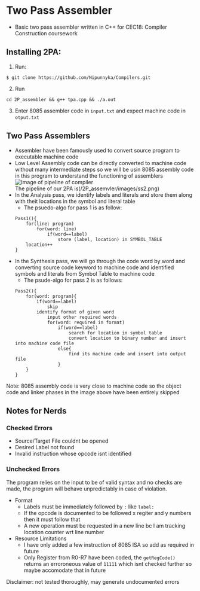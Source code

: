 # Two Pass Assembler
* Basic two pass assembler written in C++ for CEC18: Compiler Construction coursework

## Installing 2PA:
1. Run:
```
$ git clone https://github.com/Nipunnyka/Compilers.git
```
2. Run 
```
cd 2P_assembler && g++ tpa.cpp && ./a.out
```
3. Enter 8085 assembler code in `input.txt` and expect machine code in `otput.txt`

## Two Pass Assemblers
* Assembler have been famously used to convert source program to executable machine code
* Low Level Assembly code can be directly converted to machine code without many intermediate steps so we will be usin 8085 assembly code in this program to understand the functioning of assemblers
![Image of pipeline of compiler](/2P_assemvler/images/ss1.png)</br>
The pipeline of our 2PA is(/2P_assemvler/images/ss2.png)</br>
* In the Analysis pass, we identify labels and literals and store them along with theit locations in the symbol and literal table
    * The psuedo-algo for pass 1 is as follow:
    ```
    Pass1(){
        for(line: program)
            for(word: line)
                if(word==label)
                    store (label, location) in SYMBOL_TABLE
        location++  
    }
    ```
* In the Synthesis pass, we will go through the code word by word and converting source code keyword to machine code and identified symbols and literals from Symbol Table to machine code
    * The psude-algo for pass 2 is as follows:
    ```
    Pass2(){
        for(word: program){
            if(word==label)
                skip
            identify format of given word
                input other required words 
                for(word: required in format)
                    if(word==label)
                        search for location in symbol table 
                        convert location to binary number and insert into machine code file
                    else{
                        find its machine code and insert into output file
                    }
        }
    }
    ```

Note: 8085 assembly code is very close to machine code so the object code and linker phases in the image above have been entirely skipped

## Notes for Nerds
### Checked Errors
* Source/Target File couldnt be opened
* Desired Label not found
* Invalid instruction whose opcode isnt identified

### Unchecked Errors
The program relies on the input to be of valid syntax and no checks are made, the program will behave unpredictably in case of violation.
* Format
    * Labels must be immediately followed by `:` like `label:` 
    * If the opcode is documented to be followed x regiter and y numbers then it must follow that
    * A new operation must be requested in a new line bc I am tracking location counter wrt line number
* Resource Limitations
    * I have only added a few instruction of 8085 ISA so add as required in future
    * Only Register from R0-R7 have been coded, the `getRegCode()` returns an erroroneous value of `11111` which isnt checked further so maybe accomodate that in future

Disclaimer: not tested thoroughly, may generate undocumented errors

